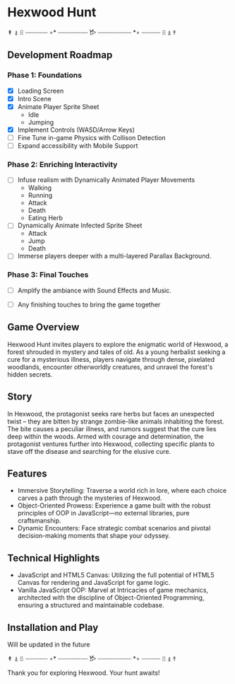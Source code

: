 # Hexwood Hunt
↟ ⍋ ꋧ ┈┈┈┈┈┈ ∘* ┈┈┈┈┈┈┈┈ 𐂂 ┈┈┈┈┈┈┈┈┈ *∘ ┈┈┈┈┈ ꋧ ⍋ ↟

## Development Roadmap

 ### Phase 1: Foundations
- [x] Loading Screen
- [x] Intro Scene
- [x] Animate Player Sprite Sheet <br/>
    - Idle
    - Jumping
- [x] Implement Controls (WASD/Arrow Keys)
- [ ] Fine Tune in-game Physics with Collison Detection
- [ ] Expand accessibility with Mobile Support

### Phase 2: Enriching Interactivity
- [ ] Infuse realism with Dynamically Animated Player Movements
  - Walking
  - Running
  - Attack
  - Death
  - Eating Herb
- [ ] Dynamically Animate Infected Sprite Sheet
  - Attack
  - Jump
  - Death
- [ ] Immerse players deeper with a multi-layered Parallax Background.

### Phase 3: Final Touches
- [ ] Amplify the ambiance with Sound Effects and Music.
- [ ] Any finishing touches to bring the game together



## Game Overview
Hexwood Hunt invites players to explore the enigmatic world of Hexwood, a forest shrouded in mystery and tales of old. As a young herbalist seeking a cure for a mysterious illness, players navigate through dense, pixelated woodlands, encounter otherworldly creatures, and unravel the forest's hidden secrets.

## Story
In Hexwood, the protagonist seeks rare herbs but faces an unexpected twist – they are bitten by strange zombie-like animals inhabiting the forest. The bite causes a peculiar illness, and rumors suggest that the cure lies deep within the woods. Armed with courage and determination, the protagonist ventures further into Hexwood, collecting specific plants to stave off the disease and searching for the elusive cure.

## Features
  - Immersive Storytelling: Traverse a world rich in lore, where each choice carves a path through the mysteries of Hexwood.
  - Object-Oriented Prowess: Experience a game built with the robust principles of OOP in JavaScript—no external libraries, pure craftsmanship.
  - Dynamic Encounters: Face strategic combat scenarios and pivotal decision-making moments that shape your odyssey.

## Technical Highlights
  - JavaScript and HTML5 Canvas: Utilizing the full potential of HTML5 Canvas for rendering and JavaScript for game logic.
- Vanilla JavaScript OOP: Marvel at Intricacies of game mechanics, architected with the discipline of Object-Oriented Programming, ensuring a structured and maintainable codebase.

## Installation and Play
Will be updated in the future

↟ ⍋ ꋧ ┈┈┈┈┈┈ ∘* ┈┈┈┈┈┈┈┈ 𐂂 ┈┈┈┈┈┈┈┈┈ *∘ ┈┈┈┈┈ ꋧ ⍋ ↟

Thank you for exploring Hexwood. Your hunt awaits!
